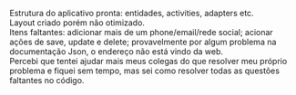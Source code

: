 Estrutura do aplicativo pronta: entidades, activities, adapters etc.<br>
Layout criado porém não otimizado.<br>
Itens faltantes: adicionar mais de um phone/email/rede social; acionar ações de save, update e delete; provavelmente por algum problema na documentação Json, o endereço não está vindo da web.<br>
Percebi que tentei ajudar mais meus colegas do que resolver meu próprio problema e fiquei sem tempo, mas sei como resolver todas as questões faltantes no código.
